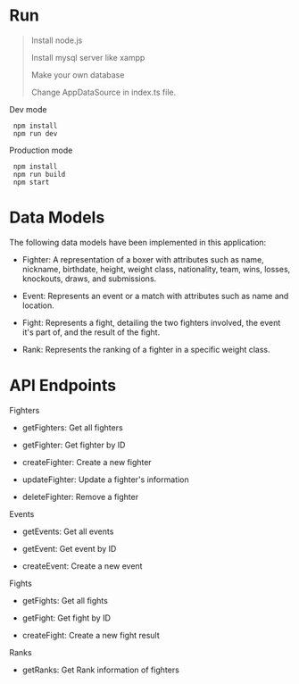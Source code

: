 <h1> Run </h1>
 
 > Install node.js
 > 
 > Install mysql server like xampp
 > 
 > Make your own database
 >
 > Change AppDataSource in index.ts file.

 
 Dev mode
 ```
  npm install
  npm run dev
 ```
 
 Production mode
 ```
  npm install
  npm run build
  npm start
 ```

<h1> Data Models </h1>

The following data models have been implemented in this application:

- Fighter: A representation of a boxer with attributes such as name, nickname, birthdate, height, weight class, nationality, team, wins, losses, knockouts, draws, and submissions.

 - Event: Represents an event or a match with attributes such as name and location.

 - Fight: Represents a fight, detailing the two fighters involved, the event it's part of, and the result of the fight.

 - Rank: Represents the ranking of a fighter in a specific weight class.

<h1>API Endpoints</h1>
Fighters

 - getFighters: Get all fighters

 - getFighter: Get fighter by ID

 - createFighter: Create a new fighter

 - updateFighter: Update a fighter's information

 - deleteFighter: Remove a fighter

Events
 - getEvents: Get all events

 - getEvent: Get event by ID

 - createEvent: Create a new event

Fights
 - getFights: Get all fights

 - getFight: Get fight by ID

 - createFight: Create a new fight result

Ranks
 - getRanks: Get Rank information of fighters